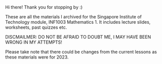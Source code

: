 Hi there! Thank you for stopping by :)

These are all the materials I archived for the Singapore Institute of Technology module, INF1003 Mathematics 1. It includes lecture slides, worksheets, past quizzes etc.

DISCMAILMER: DO NOT BE AFRAID TO DOUBT ME, I MAY HAVE BEEN WRONG IN MY ATTEMPTS!

Please take note that there could be changes from the current lessons as these materials were for 2023.
